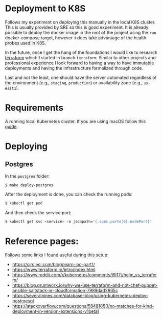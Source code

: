 # Deployment to K8S

Follows my experiment on deploying this manually in the local K8S cluster. This is usually provided by SRE so this is 
good experiment. It is already possible to deploy the docker image in the root of the project using the `run` docker-compose
target, however it does take advantage of the health probes used in K8S.

In the future, once I get the hang of the foundations I would like to research [terraform](https://www.terraform.io/)
which I started in branch `terraform`. Similar to other projects and professional experience I look forward to
having a way to have immutable deployments and having the infrastructure formalized through code.

Last and not the least, one should have the server automated regardless of the environment (e.g., `staging`, `production`) or
availability zone (e.g., `us-east1`).

# Requirements

A running local Kubernetes cluster. If you are using macOS follow this [guide](https://docs.docker.com/docker-for-mac/#kubernetes).

# Deploying

## Postgres

In the `postgres` folder:

```
$ make deploy-postgres
```

After the deployment is done, you can check the running pods:
```sh
$ kubectl get pod
```

And then check the service port:
```sh
$ kubectl get svc <service> -o jsonpath='{.spec.ports[0].nodePort}'
```

# Reference pages:

Follows some links I found useful during this setup:
- https://circleci.com/blog/learn-iac-part1/
- https://www.terraform.io/intro/index.html
- https://www.reddit.com/r/kubernetes/comments/i9l17t/helm_vs_terraform/  
- https://blog.gruntwork.io/why-we-use-terraform-and-not-chef-puppet-ansible-saltstack-or-cloudformation-7989dad2865c
- https://severalnines.com/database-blog/using-kubernetes-deploy-postgresql
- https://stackoverflow.com/questions/58481850/no-matches-for-kind-deployment-in-version-extensions-v1beta1
